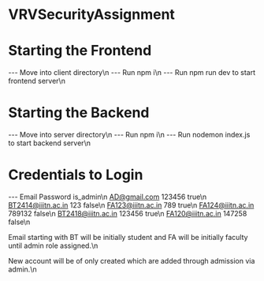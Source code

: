 # VRVSecurityAssignment

# Starting the Frontend
 --- Move into client directory\n
 --- Run npm i\n
 --- Run npm run dev to start frontend server\n

# Starting the Backend
 --- Move into server directory\n
 --- Run npm i\n
 --- Run nodemon index.js to start backend server\n

# Credentials to Login
 --- Email                 Password        is_admin\n
     AD@gmail.com          123456          true\n
     BT2414@iiitn.ac.in    123             false\n
     FA123@iiitn.ac.in     789             true\n
     FA124@iiitn.ac.in     789132          false\n
     BT2418@iiitn.ac.in    123456          true\n
     FA120@iiitn.ac.in     147258          false\n

Email starting with BT will be initially student and FA will be initially faculty until admin role assigned.\n

New account will be of only created which are added through admission via admin.\n
